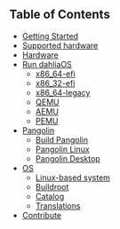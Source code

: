 <!-- This is the TOC that appears on the website. 
Links should use /docs and not .md extension. 
V7.1.9-->
## Table of Contents

- [Getting Started](docs/getting-started.md)
- [Supported hardware](docs/supported-hardware.md)
- [Hardware](docs/hardware)
- [Run dahliaOS](docs/run%20dahliaOS)
  * [x86_64-efi](docs/run%20dahliaOS/x86_64-efi.md)
  * [x86_32-efi](docs/run%20dahliaOS/x86_32-efi.md)
  * [x86_64-legacy](docs/run%20dahliaOS/x86_64-legacy.md)
  * [QEMU](docs/run%20dahliaOS/qemu.md)
  * [AEMU](docs/run%20dahliaOS/aemu.md)
  * [PEMU](docs/run%20dahliaOS/pemu.md)
- [Pangolin](docs/pangolin)
  * [Build Pangolin](docs/pangolin/build_pangolin.md)
  * [Pangolin Linux](docs/pangolin/pangolin-linux.md)
  * [Pangolin Desktop](docs/pangolin/Pangolin-Desktop.md)
- [OS](docs/os)
  * [Linux-based system](docs/os/linux-based.md)
  * [Buildroot](docs/os/build/buildroot.md)
  * [Catalog](docs/os/catalog/catalog.md)
  * [Translations](docs/os/translations/translation.md)
- [Contribute](docs/.github/CONTRIBUTING.md)
